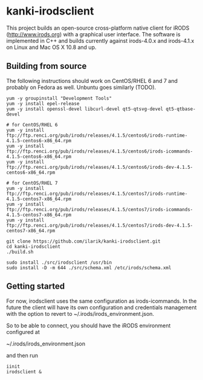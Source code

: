 kanki-irodsclient
==================

This project builds an open-source cross-platform native client for iRODS (http://www.irods.org) with a graphical user interface.
The software is implemented in C++ and builds currently against irods-4.0.x and irods-4.1.x on Linux and Mac OS X 10.8 and up.

Building from source
--------------------

The following instructions should work on CentOS/RHEL 6 and 7 and probably on Fedora as well. Unbuntu goes similarly (TODO).

    yum -y groupinstall "Development Tools"
    yum -y install epel-release
    yum -y install openssl-devel libcurl-devel qt5-qtsvg-devel qt5-qtbase-devel

    # for CentOS/RHEL 6
    yum -y install ftp://ftp.renci.org/pub/irods/releases/4.1.5/centos6/irods-runtime-4.1.5-centos6-x86_64.rpm
    yum -y install ftp://ftp.renci.org/pub/irods/releases/4.1.5/centos6/irods-icommands-4.1.5-centos6-x86_64.rpm
    yum -y install ftp://ftp.renci.org/pub/irods/releases/4.1.5/centos6/irods-dev-4.1.5-centos6-x86_64.rpm

    # for CentOS/RHEL 7
    yum -y install ftp://ftp.renci.org/pub/irods/releases/4.1.5/centos7/irods-runtime-4.1.5-centos7-x86_64.rpm
    yum -y install ftp://ftp.renci.org/pub/irods/releases/4.1.5/centos7/irods-icommands-4.1.5-centos7-x86_64.rpm
    yum -y install ftp://ftp.renci.org/pub/irods/releases/4.1.5/centos7/irods-dev-4.1.5-centos7-x86_64.rpm

    git clone https://github.com/ilarik/kanki-irodsclient.git
    cd kanki-irodsclient
    ./build.sh

    sudo install ./src/irodsclient /usr/bin
    sudo install -D -m 644 ./src/schema.xml /etc/irods/schema.xml

Getting started
---------------

For now, irodsclient uses the same configuration as irods-icommands. In the future the client will have its 
own configuration and credentials management with the option to revert to ~/.irods/irods_environment.json.

So to be able to connect, you should have the iRODS environment configured at 

   ~/.irods/irods_environment.json

and then run

    iinit
    irodsclient &
